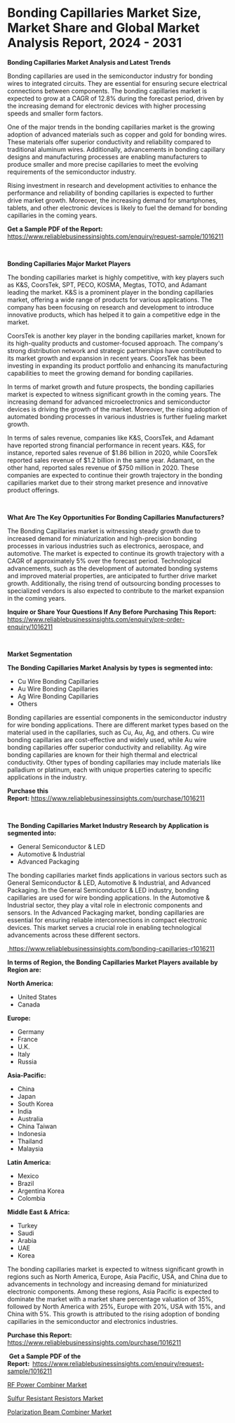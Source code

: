 <p><h1>Bonding Capillaries Market Size, Market Share and Global Market Analysis Report, 2024 - 2031</h1></p><p><strong>Bonding Capillaries Market Analysis and Latest Trends</strong></p>
<p><p>Bonding capillaries are used in the semiconductor industry for bonding wires to integrated circuits. They are essential for ensuring secure electrical connections between components. The bonding capillaries market is expected to grow at a CAGR of 12.8% during the forecast period, driven by the increasing demand for electronic devices with higher processing speeds and smaller form factors.</p><p>One of the major trends in the bonding capillaries market is the growing adoption of advanced materials such as copper and gold for bonding wires. These materials offer superior conductivity and reliability compared to traditional aluminum wires. Additionally, advancements in bonding capillary designs and manufacturing processes are enabling manufacturers to produce smaller and more precise capillaries to meet the evolving requirements of the semiconductor industry.</p><p>Rising investment in research and development activities to enhance the performance and reliability of bonding capillaries is expected to further drive market growth. Moreover, the increasing demand for smartphones, tablets, and other electronic devices is likely to fuel the demand for bonding capillaries in the coming years.</p></p>
<p><strong>Get a Sample PDF of the Report:&nbsp;</strong> <a href="https://www.reliablebusinessinsights.com/enquiry/request-sample/1016211">https://www.reliablebusinessinsights.com/enquiry/request-sample/1016211</a></p>
<p>&nbsp;</p>
<p><strong>Bonding Capillaries Major Market Players</strong></p>
<p><p>The bonding capillaries market is highly competitive, with key players such as K&S, CoorsTek, SPT, PECO, KOSMA, Megtas, TOTO, and Adamant leading the market. K&S is a prominent player in the bonding capillaries market, offering a wide range of products for various applications. The company has been focusing on research and development to introduce innovative products, which has helped it to gain a competitive edge in the market.</p><p>CoorsTek is another key player in the bonding capillaries market, known for its high-quality products and customer-focused approach. The company's strong distribution network and strategic partnerships have contributed to its market growth and expansion in recent years. CoorsTek has been investing in expanding its product portfolio and enhancing its manufacturing capabilities to meet the growing demand for bonding capillaries.</p><p>In terms of market growth and future prospects, the bonding capillaries market is expected to witness significant growth in the coming years. The increasing demand for advanced microelectronics and semiconductor devices is driving the growth of the market. Moreover, the rising adoption of automated bonding processes in various industries is further fueling market growth.</p><p>In terms of sales revenue, companies like K&S, CoorsTek, and Adamant have reported strong financial performance in recent years. K&S, for instance, reported sales revenue of $1.86 billion in 2020, while CoorsTek reported sales revenue of $1.2 billion in the same year. Adamant, on the other hand, reported sales revenue of $750 million in 2020. These companies are expected to continue their growth trajectory in the bonding capillaries market due to their strong market presence and innovative product offerings.</p></p>
<p>&nbsp;</p>
<p><strong>What Are The Key Opportunities For Bonding Capillaries Manufacturers?</strong></p>
<p><p>The Bonding Capillaries market is witnessing steady growth due to increased demand for miniaturization and high-precision bonding processes in various industries such as electronics, aerospace, and automotive. The market is expected to continue its growth trajectory with a CAGR of approximately 5% over the forecast period. Technological advancements, such as the development of automated bonding systems and improved material properties, are anticipated to further drive market growth. Additionally, the rising trend of outsourcing bonding processes to specialized vendors is also expected to contribute to the market expansion in the coming years.</p></p>
<p><strong>Inquire or Share Your Questions If Any Before Purchasing This Report:</strong> <a href="https://www.reliablebusinessinsights.com/enquiry/pre-order-enquiry/1016211">https://www.reliablebusinessinsights.com/enquiry/pre-order-enquiry/1016211</a></p>
<p>&nbsp;</p>
<p><strong>Market Segmentation</strong></p>
<p><strong>The Bonding Capillaries Market Analysis by types is segmented into:</strong></p>
<p><ul><li>Cu Wire Bonding Capillaries</li><li>Au Wire Bonding Capillaries</li><li>Ag Wire Bonding Capillaries</li><li>Others</li></ul></p>
<p><p>Bonding capillaries are essential components in the semiconductor industry for wire bonding applications. There are different market types based on the material used in the capillaries, such as Cu, Au, Ag, and others. Cu wire bonding capillaries are cost-effective and widely used, while Au wire bonding capillaries offer superior conductivity and reliability. Ag wire bonding capillaries are known for their high thermal and electrical conductivity. Other types of bonding capillaries may include materials like palladium or platinum, each with unique properties catering to specific applications in the industry.</p></p>
<p><strong>Purchase this Report:&nbsp;</strong><a href="https://www.reliablebusinessinsights.com/purchase/1016211">https://www.reliablebusinessinsights.com/purchase/1016211</a></p>
<p>&nbsp;</p>
<p><strong>The Bonding Capillaries Market Industry Research by Application is segmented into:</strong></p>
<p><ul><li>General Semiconductor & LED</li><li>Automotive & Industrial</li><li>Advanced Packaging</li></ul></p>
<p><p>The bonding capillaries market finds applications in various sectors such as General Semiconductor & LED, Automotive & Industrial, and Advanced Packaging. In the General Semiconductor & LED industry, bonding capillaries are used for wire bonding applications. In the Automotive & Industrial sector, they play a vital role in electronic components and sensors. In the Advanced Packaging market, bonding capillaries are essential for ensuring reliable interconnections in compact electronic devices. This market serves a crucial role in enabling technological advancements across these different sectors.</p></p>
<p><a href="https://www.reliablebusinessinsights.com/bonding-capillaries-r1016211">&nbsp;https://www.reliablebusinessinsights.com/bonding-capillaries-r1016211</a></p>
<p><strong>In terms of Region, the Bonding Capillaries Market Players available by Region are:</strong></p>
<p>
    <p> <strong> North America: </strong>
        <ul>
            <li>United States</li>
            <li>Canada</li>
        </ul>
        </p> 
    <p> <strong> Europe: </strong>
        <ul>
            <li>Germany</li>
            <li>France</li>
            <li>U.K.</li>
            <li>Italy</li>
            <li>Russia</li>
        </ul>
        </p> 
    <p> <strong> Asia-Pacific: </strong>
        <ul>
            <li>China</li>
            <li>Japan</li>
            <li>South Korea</li>
            <li>India</li>
            <li>Australia</li>
            <li>China Taiwan</li>
            <li>Indonesia</li>
            <li>Thailand</li>
            <li>Malaysia</li>
        </ul>
        </p> 
    <p> <strong> Latin America: </strong>
        <ul>
            <li>Mexico</li>
            <li>Brazil</li>
            <li>Argentina Korea</li>
            <li>Colombia</li>
        </ul>
        </p> 
    <p> <strong> Middle East & Africa: </strong>
        <ul>
            <li>Turkey</li>
            <li>Saudi</li>
            <li>Arabia</li>
            <li>UAE</li>
            <li>Korea</li>
        </ul>
    </p>
    </p>
<p><p>The bonding capillaries market is expected to witness significant growth in regions such as North America, Europe, Asia Pacific, USA, and China due to advancements in technology and increasing demand for miniaturized electronic components. Among these regions, Asia Pacific is expected to dominate the market with a market share percentage valuation of 35%, followed by North America with 25%, Europe with 20%, USA with 15%, and China with 5%. This growth is attributed to the rising adoption of bonding capillaries in the semiconductor and electronics industries.</p></p>
<p><strong>Purchase this Report: </strong><a href="https://www.reliablebusinessinsights.com/purchase/1016211">https://www.reliablebusinessinsights.com/purchase/1016211</a></p>
<p>&nbsp;<strong>Get a Sample PDF of the Report:&nbsp;&nbsp;</strong><a href="https://www.reliablebusinessinsights.com/enquiry/request-sample/1016211">https://www.reliablebusinessinsights.com/enquiry/request-sample/1016211</a></p>
<p><strong></strong></p>
<p><p><a href="https://github.com/nicoletavirag/Market-Research-Report-List-4/blob/main/rf-power-combiner-market.md">RF Power Combiner Market</a></p><p><a href="https://github.com/janetchuadff364/Market-Research-Report-List-1/blob/main/sulfur-resistant-resistors-market.md">Sulfur Resistant Resistors Market</a></p><p><a href="https://github.com/mauripalmi/Market-Research-Report-List-4/blob/main/polarization-beam-combiner-market.md">Polarization Beam Combiner Market</a></p></p>